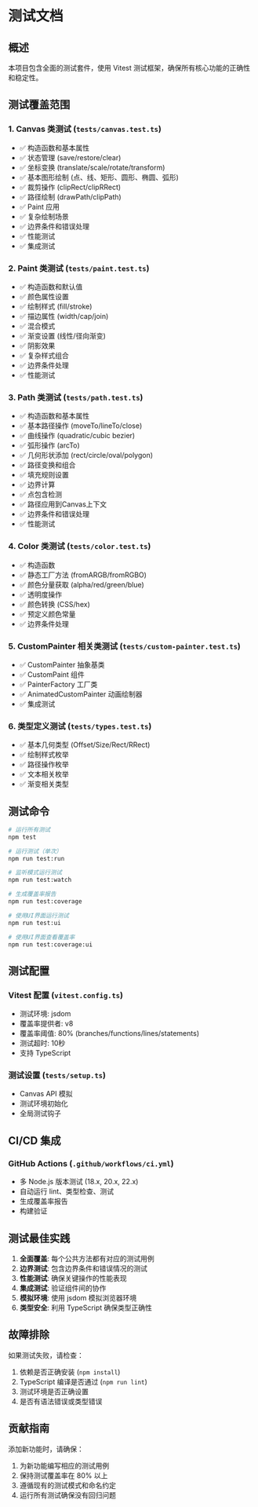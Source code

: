 # 测试文档

## 概述

本项目包含全面的测试套件，使用 Vitest 测试框架，确保所有核心功能的正确性和稳定性。

## 测试覆盖范围

### 1. Canvas 类测试 (`tests/canvas.test.ts`)
- ✅ 构造函数和基本属性
- ✅ 状态管理 (save/restore/clear)
- ✅ 坐标变换 (translate/scale/rotate/transform)
- ✅ 基本图形绘制 (点、线、矩形、圆形、椭圆、弧形)
- ✅ 裁剪操作 (clipRect/clipRRect)
- ✅ 路径绘制 (drawPath/clipPath)
- ✅ Paint 应用
- ✅ 复杂绘制场景
- ✅ 边界条件和错误处理
- ✅ 性能测试
- ✅ 集成测试

### 2. Paint 类测试 (`tests/paint.test.ts`)
- ✅ 构造函数和默认值
- ✅ 颜色属性设置
- ✅ 绘制样式 (fill/stroke)
- ✅ 描边属性 (width/cap/join)
- ✅ 混合模式
- ✅ 渐变设置 (线性/径向渐变)
- ✅ 阴影效果
- ✅ 复杂样式组合
- ✅ 边界条件处理
- ✅ 性能测试

### 3. Path 类测试 (`tests/path.test.ts`)
- ✅ 构造函数和基本属性
- ✅ 基本路径操作 (moveTo/lineTo/close)
- ✅ 曲线操作 (quadratic/cubic bezier)
- ✅ 弧形操作 (arcTo)
- ✅ 几何形状添加 (rect/circle/oval/polygon)
- ✅ 路径变换和组合
- ✅ 填充规则设置
- ✅ 边界计算
- ✅ 点包含检测
- ✅ 路径应用到Canvas上下文
- ✅ 边界条件和错误处理
- ✅ 性能测试

### 4. Color 类测试 (`tests/color.test.ts`)
- ✅ 构造函数
- ✅ 静态工厂方法 (fromARGB/fromRGBO)
- ✅ 颜色分量获取 (alpha/red/green/blue)
- ✅ 透明度操作
- ✅ 颜色转换 (CSS/hex)
- ✅ 预定义颜色常量
- ✅ 边界条件处理

### 5. CustomPainter 相关类测试 (`tests/custom-painter.test.ts`)
- ✅ CustomPainter 抽象基类
- ✅ CustomPaint 组件
- ✅ PainterFactory 工厂类
- ✅ AnimatedCustomPainter 动画绘制器
- ✅ 集成测试

### 6. 类型定义测试 (`tests/types.test.ts`)
- ✅ 基本几何类型 (Offset/Size/Rect/RRect)
- ✅ 绘制样式枚举
- ✅ 路径操作枚举
- ✅ 文本相关枚举
- ✅ 渐变相关类型

## 测试命令

```bash
# 运行所有测试
npm test

# 运行测试（单次）
npm run test:run

# 监听模式运行测试
npm run test:watch

# 生成覆盖率报告
npm run test:coverage

# 使用UI界面运行测试
npm run test:ui

# 使用UI界面查看覆盖率
npm run test:coverage:ui
```

## 测试配置

### Vitest 配置 (`vitest.config.ts`)
- 测试环境: jsdom
- 覆盖率提供者: v8
- 覆盖率阈值: 80% (branches/functions/lines/statements)
- 测试超时: 10秒
- 支持 TypeScript

### 测试设置 (`tests/setup.ts`)
- Canvas API 模拟
- 测试环境初始化
- 全局测试钩子

## CI/CD 集成

### GitHub Actions (`.github/workflows/ci.yml`)
- 多 Node.js 版本测试 (18.x, 20.x, 22.x)
- 自动运行 lint、类型检查、测试
- 生成覆盖率报告
- 构建验证

## 测试最佳实践

1. **全面覆盖**: 每个公共方法都有对应的测试用例
2. **边界测试**: 包含边界条件和错误情况的测试
3. **性能测试**: 确保关键操作的性能表现
4. **集成测试**: 验证组件间的协作
5. **模拟环境**: 使用 jsdom 模拟浏览器环境
6. **类型安全**: 利用 TypeScript 确保类型正确性

## 故障排除

如果测试失败，请检查：

1. 依赖是否正确安装 (`npm install`)
2. TypeScript 编译是否通过 (`npm run lint`)
3. 测试环境是否正确设置
4. 是否有语法错误或类型错误

## 贡献指南

添加新功能时，请确保：

1. 为新功能编写相应的测试用例
2. 保持测试覆盖率在 80% 以上
3. 遵循现有的测试模式和命名约定
4. 运行所有测试确保没有回归问题